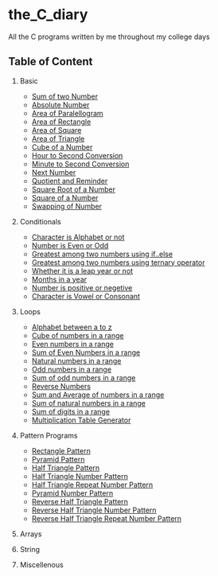 # the_C_diary
All the C programs written by me throughout my college days

## Table of Content
1. Basic
    - [Sum of two Number](https://github.com/chipinvision/the_C_diary/blob/main/basic/two_num_sum.c)
    - [Absolute Number](https://github.com/chipinvision/the_C_diary/blob/main/basic/absolute.c)
    - [Area of Paralellogram](https://github.com/chipinvision/the_C_diary/blob/main/basic/area_parallelogram.c)
    - [Area of Rectangle](https://github.com/chipinvision/the_C_diary/blob/main/basic/area_rectangle.c)
    - [Area of Square](https://github.com/chipinvision/the_C_diary/blob/main/basic/area_square.c)
    - [Area of Triangle](https://github.com/chipinvision/the_C_diary/blob/main/basic/area_triangle.c)
    - [Cube of a Number](https://github.com/chipinvision/the_C_diary/blob/main/basic/cube.c)
    - [Hour to Second Conversion](https://github.com/chipinvision/the_C_diary/blob/main/basic/hour_to_sec.c)
    - [Minute to Second Conversion](https://github.com/chipinvision/the_C_diary/blob/main/basic/min_to_sec.c)
    - [Next Number](https://github.com/chipinvision/the_C_diary/blob/main/basic/next_num.c)
    - [Quotient and Reminder](https://github.com/chipinvision/the_C_diary/blob/main/basic/quo_and_rem.c)
    - [Square Root of a Number](https://github.com/chipinvision/the_C_diary/blob/main/basic/sqrt.c)
    - [Square of a Number](https://github.com/chipinvision/the_C_diary/blob/main/basic/square.c)
    - [Swapping of Number](https://github.com/chipinvision/the_C_diary/blob/main/basic/swap_numbers.c)
    
2. Conditionals
    - [Character is Alphabet or not](https://github.com/chipinvision/the_C_diary/blob/main/conditionals/alpha.c)
    - [Number is Even or Odd](https://github.com/chipinvision/the_C_diary/blob/main/conditionals/even_odd.c)
    - [Greatest among two numbers using if..else](https://github.com/chipinvision/the_C_diary/blob/main/conditionals/greatest.c)
    - [Greatest among two numbers using ternary operator](https://github.com/chipinvision/the_C_diary/blob/main/conditionals/grt.c)
    - [Whether it is a leap year or not](https://github.com/chipinvision/the_C_diary/blob/main/conditionals/leap_year.c)
    - [Months in a year](https://github.com/chipinvision/the_C_diary/blob/main/conditionals/months.c)
    - [Number is positive or negetive](https://github.com/chipinvision/the_C_diary/blob/main/conditionals/negetive_positive.c)
    - [Character is Vowel or Consonant](https://github.com/chipinvision/the_C_diary/blob/main/conditionals/voc.c)
3. Loops
    - [Alphabet between a to z](https://github.com/chipinvision/the_C_diary/blob/main/loops/alphabets.c)
    - [Cube of numbers in a range](https://github.com/chipinvision/the_C_diary/blob/main/loops/cube_loop.c)
    - [Even numbers in a range](https://github.com/chipinvision/the_C_diary/blob/main/loops/even_num.c)
    - [Sum of Even Numbers in a range](https://github.com/chipinvision/the_C_diary/blob/main/loops/even_sum.c)
    - [Natural numbers in a range](https://github.com/chipinvision/the_C_diary/blob/main/loops/nat_num.c)
    - [Odd numbers in a range](https://github.com/chipinvision/the_C_diary/blob/main/loops/odd_num.c)
    - [Sum of odd numbers in a range](https://github.com/chipinvision/the_C_diary/blob/main/loops/odd_sum.c)
    - [Reverse Numbers](https://github.com/chipinvision/the_C_diary/blob/main/loops/rev_num.c)
    - [Sum and Average of numbers in a range](https://github.com/chipinvision/the_C_diary/blob/main/loops/sum_and_avg.c)
    - [Sum of natural numbers in a range](https://github.com/chipinvision/the_C_diary/blob/main/loops/sum_n_no.c)
    - [Sum of digits in a range](https://github.com/chipinvision/the_C_diary/blob/main/loops/sum_of_digits.c)
    - [Multiplication Table Generator](https://github.com/chipinvision/the_C_diary/blob/main/loops/table_gen.c)
5. Pattern Programs
    - [Rectangle Pattern](https://github.com/chipinvision/the_C_diary/blob/main/patterns/rectangle_pattern.c)
    - [Pyramid Pattern](https://github.com/chipinvision/the_C_diary/blob/main/patterns/pyramid_pattern.c)
    - [Half Triangle Pattern](https://github.com/chipinvision/the_C_diary/blob/main/patterns/half_triangle_pattern.c)
    - [Half Triangle Number Pattern](https://github.com/chipinvision/the_C_diary/blob/main/patterns/half_triangle_num_pattern.c)
    - [Half Triangle Repeat Number Pattern](https://github.com/chipinvision/the_C_diary/blob/main/patterns/half_triangle_repeat_num_pattern.c)
    - [Pyramid Number Pattern](https://github.com/chipinvision/the_C_diary/blob/main/patterns/pyramid_num_pattern.c)
    - [Reverse Half Triangle Pattern](https://github.com/chipinvision/the_C_diary/blob/main/patterns/reverse_half_triangle_pattern.c)
    - [Reverse Half Triangle Number Pattern](https://github.com/chipinvision/the_C_diary/blob/main/patterns/reverse_half_triangle_num_pattern.c)
    - [Reverse Half Triangle Repeat Number Pattern](https://github.com/chipinvision/the_C_diary/blob/main/pattern/reverse_half_triangle_repeat_num_pattern.c)
6. Arrays
7. String
8. Miscellenous
